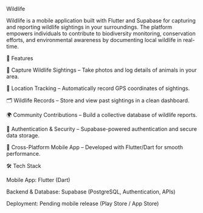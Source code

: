 Wildlife

Wildlife is a mobile application built with Flutter and Supabase for capturing and reporting wildlife sightings in your surroundings. The platform empowers individuals to contribute to biodiversity monitoring, conservation efforts, and environmental awareness by documenting local wildlife in real-time.

🚀 Features

📸 Capture Wildlife Sightings – Take photos and log details of animals in your area.

📍 Location Tracking – Automatically record GPS coordinates of sightings.

🗂️ Wildlife Records – Store and view past sightings in a clean dashboard.

🌍 Community Contributions – Build a collective database of wildlife reports.

🔐 Authentication & Security – Supabase-powered authentication and secure data storage.

📱 Cross-Platform Mobile App – Developed with Flutter/Dart for smooth performance.

🛠️ Tech Stack

Mobile App: Flutter (Dart)

Backend & Database: Supabase (PostgreSQL, Authentication, APIs)

Deployment: Pending mobile release (Play Store / App Store)
